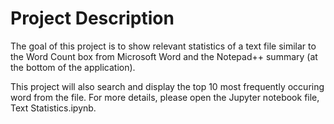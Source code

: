 # Project Description
The goal of this project is to show relevant statistics of a text file similar to the Word Count box from 
Microsoft Word and the Notepad++ summary (at the bottom of the application).

This project will also search and display the top 10 most frequently occuring word from the file. For more details, please open the Jupyter notebook file, Text Statistics.ipynb.
